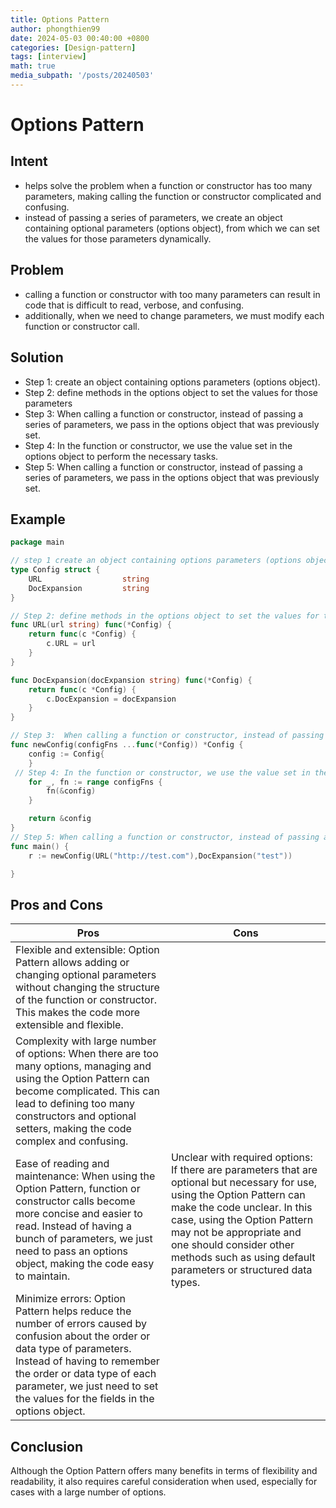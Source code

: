 ```yaml
---
title: Options Pattern
author: phongthien99
date: 2024-05-03 00:40:00 +0800
categories: [Design-pattern]
tags: [interview]
math: true
media_subpath: '/posts/20240503'
---
```


# Options Pattern

## Intent

- helps solve the problem when a function or constructor has too many parameters, making calling the function or constructor complicated and confusing.
- instead of passing a series of parameters, we create an object containing optional parameters (options object), from which we can set the values for those parameters dynamically.

## Problem

- calling a function or constructor with too many parameters can result in code that is difficult to read, verbose, and confusing.
- additionally, when we need to change parameters, we must modify each function or constructor call.

## Solution

- Step 1:  create an object containing options parameters (options object).
- Step 2: define methods in the options object to set the values for those parameters
- Step 3:  When calling a function or constructor, instead of passing a series of parameters, we pass in the options object that was previously set.
- Step 4: In the function or constructor, we use the value set in the options object to perform the necessary tasks.
- Step 5: When calling a function or constructor, instead of passing a series of parameters, we pass in the options object that was previously set.

## Example

```go
package main

// step 1 create an object containing options parameters (options object).
type Config struct {
	URL                  string
	DocExpansion         string
}

// Step 2: define methods in the options object to set the values for those parameters
func URL(url string) func(*Config) {
	return func(c *Config) {
		c.URL = url
	}
}

func DocExpansion(docExpansion string) func(*Config) {
	return func(c *Config) {
		c.DocExpansion = docExpansion
	}
}

// Step 3:  When calling a function or constructor, instead of passing a series of parameters, we pass in the options object that was previously set.
func newConfig(configFns ...func(*Config)) *Config {
	config := Config{
	}
 // Step 4: In the function or constructor, we use the value set in the options object to perform the necessary tasks.
	for _, fn := range configFns {
		fn(&config)
	}

	return &config
}
// Step 5: When calling a function or constructor, instead of passing a series of parameters, we pass in the options object that was previously set.
func main() {
	r := newConfig(URL("http://test.com"),DocExpansion("test"))

}

```

## **Pros and Cons**

| Pros |  Cons |
| --- | --- |
| Flexible and extensible: Option Pattern allows adding or changing optional parameters without changing the structure of the function or constructor. This makes the code more extensible and flexible.
 | Complexity with large number of options: When there are too many options, managing and using the Option Pattern can become complicated. This can lead to defining too many constructors and optional setters, making the code complex and confusing. |
| Ease of reading and maintenance: When using the Option Pattern, function or constructor calls become more concise and easier to read. Instead of having a bunch of parameters, we just need to pass an options object, making the code easy to maintain. | Unclear with required options: If there are parameters that are optional but necessary for use, using the Option Pattern can make the code unclear. In this case, using the Option Pattern may not be appropriate and one should consider other methods such as using default parameters or structured data types. |
| Minimize errors: Option Pattern helps reduce the number of errors caused by confusion about the order or data type of parameters. Instead of having to remember the order or data type of each parameter, we just need to set the values for the fields in the options object. |  |

## Conclusion

Although the Option Pattern offers many benefits in terms of flexibility and readability, it also requires careful consideration when used, especially for cases with a large number of options.